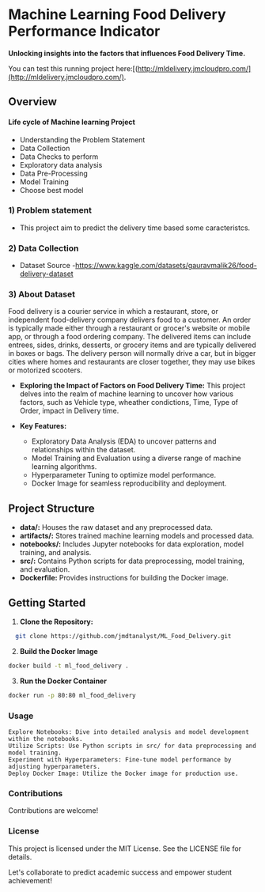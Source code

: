 # Machine Learning Food Delivery Performance Indicator

**Unlocking insights into the factors that influences Food Delivery Time.**

You can test this running project here:[(http://mldelivery.jmcloudpro.com/](http://mldelivery.jmcloudpro.com/).


## Overview

#### Life cycle of Machine learning Project

- Understanding the Problem Statement
- Data Collection
- Data Checks to perform
- Exploratory data analysis
- Data Pre-Processing
- Model Training
- Choose best model

### 1) Problem statement

- This project aim to predict the delivery time based some caracteristcs.

### 2) Data Collection

- Dataset Source -https://www.kaggle.com/datasets/gauravmalik26/food-delivery-dataset

### 3) About Dataset

Food delivery is a courier service in which a restaurant, store, or independent food-delivery company delivers food to a customer. An order is typically made either through a restaurant or grocer's website or mobile app, or through a food ordering company. The delivered items can include entrees, sides, drinks, desserts, or grocery items and are typically delivered in boxes or bags. The delivery person will normally drive a car, but in bigger cities where homes and restaurants are closer together, they may use bikes or motorized scooters.

- **Exploring the Impact of Factors on Food Delivery Time:** This project delves into the realm of machine learning to uncover how various factors, such as Vehicle type, wheather condictions, Time, Type of Order, impact in Delivery time.

- **Key Features:**
  - Exploratory Data Analysis (EDA) to uncover patterns and relationships within the dataset.
  - Model Training and Evaluation using a diverse range of machine learning algorithms.
  - Hyperparameter Tuning to optimize model performance.
  - Docker Image for seamless reproducibility and deployment.

## Project Structure

- **data/:** Houses the raw dataset and any preprocessed data.
- **artifacts/:** Stores trained machine learning models and processed data.
- **notebooks/:** Includes Jupyter notebooks for data exploration, model training, and analysis.
- **src/:** Contains Python scripts for data preprocessing, model training, and evaluation.
- **Dockerfile:** Provides instructions for building the Docker image.

## Getting Started

1. **Clone the Repository:**

```bash
  git clone https://github.com/jmdtanalyst/ML_Food_Delivery.git
```

2. **Build the Docker Image**

```bash
docker build -t ml_food_delivery .

```

3. **Run the Docker Container**

```bash
docker run -p 80:80 ml_food_delivery

```

### Usage

    Explore Notebooks: Dive into detailed analysis and model development within the notebooks.
    Utilize Scripts: Use Python scripts in src/ for data preprocessing and model training.
    Experiment with Hyperparameters: Fine-tune model performance by adjusting hyperparameters.
    Deploy Docker Image: Utilize the Docker image for production use.

### Contributions

Contributions are welcome!

### License

This project is licensed under the MIT License. See the LICENSE file for details.

Let's collaborate to predict academic success and empower student achievement!

